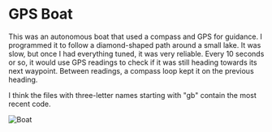 # GPS Boat

This was an autonomous boat that used a compass and GPS for guidance.  I programmed it to follow a diamond-shaped path around a small lake.  It was slow, but once I had everything tuned, it was very reliable.  Every 10 seconds or so, it would use GPS readings to check if it was still heading towards its next waypoint.  Between readings, a compass loop kept it on the previous heading.

I think the files with three-letter names starting with "gb" contain the most recent code.

![Boat](https://github.com/mwgit00/legacy/blob/master/robot_boat/boat2.jpg "Boat")
